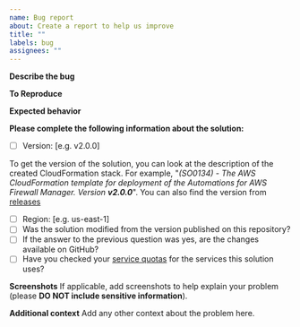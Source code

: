 ```yaml
---
name: Bug report
about: Create a report to help us improve
title: ""
labels: bug
assignees: ""
---
```


**Describe the bug**

<!--- A clear and concise description of what the bug is -->

**To Reproduce**

<!--- Steps to reproduce the behavior -->

**Expected behavior**

<!--- A clear and concise description of what you expected to happen -->

**Please complete the following information about the solution:**

- [ ] Version: [e.g. v2.0.0]

To get the version of the solution, you can look at the description of the created CloudFormation stack. For example, "_(SO0134) - The AWS CloudFormation template for deployment of the Automations for AWS Firewall Manager. Version **v2.0.0**_". You can also find the version from [releases](https://github.com/aws-solutions/automations-for-aws-firewall-manager/releases)

- [ ] Region: [e.g. us-east-1]
- [ ] Was the solution modified from the version published on this repository?
- [ ] If the answer to the previous question was yes, are the changes available on GitHub?
- [ ] Have you checked your [service quotas](https://docs.aws.amazon.com/general/latest/gr/aws_service_limits.html) for the services this solution uses?

**Screenshots**
If applicable, add screenshots to help explain your problem (please **DO NOT include sensitive information**).

**Additional context**
Add any other context about the problem here.
